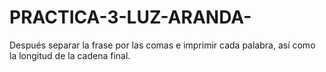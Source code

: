 # PRACTICA-3-LUZ-ARANDA-
Después separar la frase por las comas e imprimir cada palabra, así como la longitud de la cadena final.
